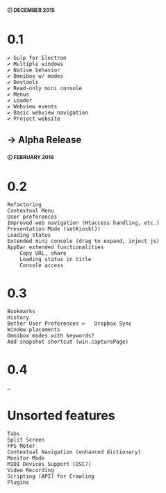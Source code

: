#### <sup>🕗 DECEMBER 2015</sup>

# 0.1
		
	✔ Gulp for Electron
	✔ Multiple windows
	✔ Native behavior
	✔ Omnibox w/ modes
	✔ Devtools
	✔ Read-only mini console
	✔ Menus
	✔ Loader
	✔ Webview events
	✔ Basic webview navigation
	✔ Project website

## → Alpha Release

#### <sup>🕗 FEBRUARY 2016</sup>

# 0.2
	
	Refactoring
	Contextual Menu
	User preferences
	Improved web navigation (Htaccess handling, etc.)
	Presentation Mode (setKiosk())
	Loading status
	Extended mini console (drag to expand, inject js)
	AppBar extended functionalities
		Copy URL, share
		Loading status in title
		Console access

# 0.3

	Bookmarks
	History
	Better User Preferences >	Dropbox Sync
	Window placements
	Omnibox modes with keywords?
	Add snapshot shortcut (win.capturePage)

# 0.4
		
	…

# Unsorted features

	Tabs
	Split Screen
	FPS Meter
	Contextual Navigation (enhanced dictionary)
	Monitor Mode
	MIDI Devices Support (OSC?)
	Video Recording
	Scripting (API) for Crawling
	Plugins